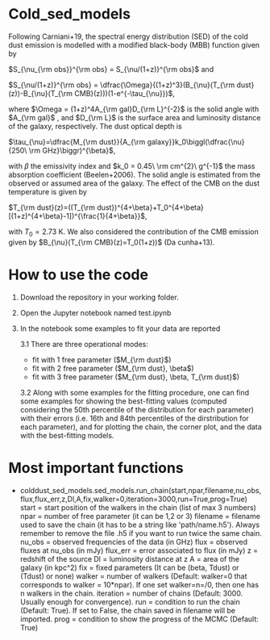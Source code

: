 # Cold_sed_models

Following Carniani+19, the spectral energy distribution (SED) of the cold dust emission is modelled with a modified black-body (MBB) function given by
 
$S_{\nu_{\rm obs}}^{\rm obs} = S_{\nu/(1+z)}^{\rm obs}$  and 

$S_{\nu/(1+z)}^{\rm obs} = \dfrac{\Omega}{(1+z)^3}(B_{\nu}(T_{\rm dust}(z))-B_{\nu}(T_{\rm CMB}(z)))(1-e^{-\tau_{\nu}})$, 

where $\Omega = (1+z)^4A_{\rm gal}D_{\rm L}^{-2}$ is the solid angle with $A_{\rm gal}$ , and $D_{\rm L}$ is the surface area and luminosity distance of the galaxy, respectively. The dust optical depth is

$\tau_{\nu}=\dfrac{M_{\rm dust}}{A_{\rm galaxy}}k_0\biggl(\dfrac{\nu}{250\ \rm GHz}\biggr)^{\beta}$,

with $\beta$ the emissivity index and $k_0 = 0.45\  \rm cm^{2}\ g^{-1}$ the mass absorption coefficient (Beelen+2006). The solid angle is estimated from the observed or assumed area of the galaxy. The effect of the CMB on the dust temperature is given by

$T_{\rm dust}(z)=((T_{\rm dust})^{4+\beta}+T_0^{4+\beta}[(1+z)^{4+\beta}-1])^{\frac{1}{4+\beta}}$,

with $T_0 = 2.73$ K.
We also considered the contribution of the CMB emission given by $B_{\nu}(T_{\rm CMB}(z)=T_0(1+z))$ (Da cunha+13).

# How to use the code

1. Download the repository in your working folder.
2. Open the Jupyter notebook named test.ipynb
3. In the notebook some examples to fit your data are reported
   
   3.1 There are three operational modes:
   - fit with 1 free parameter ($M_{\rm dust}$)
   - fit with 2 free parameter ($M_{\rm dust}, \beta$)
   - fit with 3 free parameter ($M_{\rm dust}, \beta, T_{\rm dust}$)
     
   3.2 Along with some examples for the fitting procedure, one can find some examples for showing the best-fitting values (computed considering the 50th percentile of the distribution for each parameter) with their errors (i.e. 16th and 84th percentiles of the dirstribution for each parameter), and for plotting the chain, the corner plot, and the data with the best-fitting models.

# Most important functions

- colddust_sed_models.sed_models.run_chain(start,npar,filename,nu_obs,flux,flux_err,z,Dl,A,fix,walker=0,iteration=3000,run=True,prog=True)
  start = start position of the walkers in the chain (list of max 3 numbers)
  npar = number of free parameter (it can be 1,2 or 3)
  filename = filename used to save the chain (it has to be a string like 'path/name.h5'). Always remember to remove the file .h5 if you want to run twice the same chain.
  nu_obs = observed frequencies of the data (in GHz)
  flux = observed fluxes at nu_obs (in mJy)
  flux_err = error associated to flux (in mJy)
  z = redshift of the source
  Dl = luminosity distance at z
  A = area of the galaxy (in kpc^2)
  fix = fixed parameters (It can be (beta, Tdust) or (Tdust) or none)
  walker = number of walkers (Default: walker=0 that corresponds to walker = 10*npar). If one set walker=n=/0, then one has n walkers in the chain.
  iteration = number of chains (Default: 3000. Usually enough for convergence).
  run = condition to run the chain (Default: True). If set to False, the chain saved in filename will be imported.
  prog = condition to show the progress of the MCMC (Default: True)
